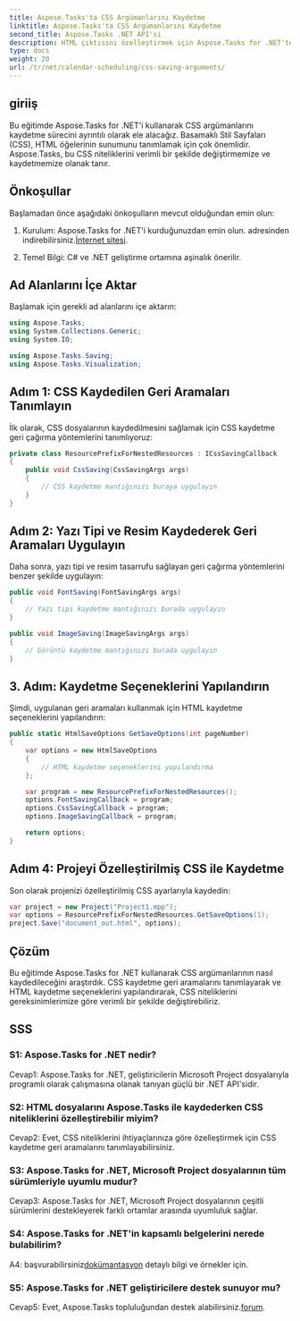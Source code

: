 ```yaml
---
title: Aspose.Tasks'ta CSS Argümanlarını Kaydetme
linktitle: Aspose.Tasks'ta CSS Argümanlarını Kaydetme
second_title: Aspose.Tasks .NET API'si
description: HTML çıktısını özelleştirmek için Aspose.Tasks for .NET'te CSS argümanlarını nasıl kaydedeceğinizi öğrenin. Özel CSS ayarlarıyla sunumu geliştirin.
type: docs
weight: 20
url: /tr/net/calendar-scheduling/css-saving-arguments/
---
```

## giriiş

Bu eğitimde Aspose.Tasks for .NET'i kullanarak CSS argümanlarını kaydetme sürecini ayrıntılı olarak ele alacağız. Basamaklı Stil Sayfaları (CSS), HTML öğelerinin sunumunu tanımlamak için çok önemlidir. Aspose.Tasks, bu CSS niteliklerini verimli bir şekilde değiştirmemize ve kaydetmemize olanak tanır.

## Önkoşullar

Başlamadan önce aşağıdaki önkoşulların mevcut olduğundan emin olun:

1.  Kurulum: Aspose.Tasks for .NET'i kurduğunuzdan emin olun. adresinden indirebilirsiniz.[İnternet sitesi](https://releases.aspose.com/tasks/net/).

2. Temel Bilgi: C# ve .NET geliştirme ortamına aşinalık önerilir.

## Ad Alanlarını İçe Aktar

Başlamak için gerekli ad alanlarını içe aktarın:

```csharp
using Aspose.Tasks;
using System.Collections.Generic;
using System.IO;

using Aspose.Tasks.Saving;
using Aspose.Tasks.Visualization;

```
## Adım 1: CSS Kaydedilen Geri Aramaları Tanımlayın

İlk olarak, CSS dosyalarının kaydedilmesini sağlamak için CSS kaydetme geri çağırma yöntemlerini tanımlıyoruz:

```csharp
private class ResourcePrefixForNestedResources : ICssSavingCallback
{
    public void CssSaving(CssSavingArgs args)
    {
        // CSS kaydetme mantığınızı buraya uygulayın
    }
}
```

## Adım 2: Yazı Tipi ve Resim Kaydederek Geri Aramaları Uygulayın

Daha sonra, yazı tipi ve resim tasarrufu sağlayan geri çağırma yöntemlerini benzer şekilde uygulayın:

```csharp
public void FontSaving(FontSavingArgs args)
{
    // Yazı tipi kaydetme mantığınızı burada uygulayın
}

public void ImageSaving(ImageSavingArgs args)
{
    // Görüntü kaydetme mantığınızı burada uygulayın
}
```

## 3. Adım: Kaydetme Seçeneklerini Yapılandırın

Şimdi, uygulanan geri aramaları kullanmak için HTML kaydetme seçeneklerini yapılandırın:

```csharp
public static HtmlSaveOptions GetSaveOptions(int pageNumber)
{
    var options = new HtmlSaveOptions
    {
        // HTML kaydetme seçeneklerini yapılandırma
    };

    var program = new ResourcePrefixForNestedResources();
    options.FontSavingCallback = program;
    options.CssSavingCallback = program;
    options.ImageSavingCallback = program;

    return options;
}
```

## Adım 4: Projeyi Özelleştirilmiş CSS ile Kaydetme

Son olarak projenizi özelleştirilmiş CSS ayarlarıyla kaydedin:

```csharp
var project = new Project("Project1.mpp");
var options = ResourcePrefixForNestedResources.GetSaveOptions(1);
project.Save("document_out.html", options);
```

## Çözüm

Bu eğitimde Aspose.Tasks for .NET kullanarak CSS argümanlarının nasıl kaydedileceğini araştırdık. CSS kaydetme geri aramalarını tanımlayarak ve HTML kaydetme seçeneklerini yapılandırarak, CSS niteliklerini gereksinimlerimize göre verimli bir şekilde değiştirebiliriz.

## SSS

### S1: Aspose.Tasks for .NET nedir?

Cevap1: Aspose.Tasks for .NET, geliştiricilerin Microsoft Project dosyalarıyla programlı olarak çalışmasına olanak tanıyan güçlü bir .NET API'sidir.

### S2: HTML dosyalarını Aspose.Tasks ile kaydederken CSS niteliklerini özelleştirebilir miyim?

Cevap2: Evet, CSS niteliklerini ihtiyaçlarınıza göre özelleştirmek için CSS kaydetme geri aramalarını tanımlayabilirsiniz.

### S3: Aspose.Tasks for .NET, Microsoft Project dosyalarının tüm sürümleriyle uyumlu mudur?

Cevap3: Aspose.Tasks for .NET, Microsoft Project dosyalarının çeşitli sürümlerini destekleyerek farklı ortamlar arasında uyumluluk sağlar.

### S4: Aspose.Tasks for .NET'in kapsamlı belgelerini nerede bulabilirim?

 A4: başvurabilirsiniz[dokümantasyon](https://reference.aspose.com/tasks/net/) detaylı bilgi ve örnekler için.

### S5: Aspose.Tasks for .NET geliştiricilere destek sunuyor mu?

 Cevap5: Evet, Aspose.Tasks topluluğundan destek alabilirsiniz.[forum](https://forum.aspose.com/c/tasks/15).